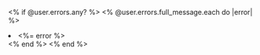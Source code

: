 <% if @user.errors.any? %>
    <% @user.errors.full_message.each do |error| %>
        <li><%= error %></li>
        <% end %>
<% end %>